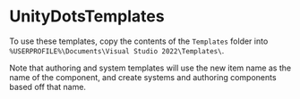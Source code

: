 # UnityDotsTemplates
To use these templates, copy the contents of the `Templates` folder into `%USERPROFILE%\Documents\Visual Studio 2022\Templates\`.

Note that authoring and system templates will use the new item name as the name of the component, and create systems and authoring components based off that name.
